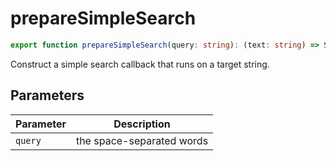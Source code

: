 # prepareSimpleSearch

```ts
export function prepareSimpleSearch(query: string): (text: string) => SearchResult | null;
```

Construct a simple search callback that runs on a target string.

## Parameters

| Parameter | Description |
|-----------|-------------|
| `query` | the space-separated words |
